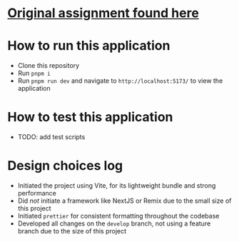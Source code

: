 # [Original assignment found here](https://github.com/SchipholRedesign/frontend-assignment)

# How to run this application

- Clone this repository
- Run `pnpm i`
- Run `pnpm run dev` and navigate to `http://localhost:5173/` to view the application

# How to test this application

- TODO: add test scripts

# Design choices log

- Initiated the project using Vite, for its lightweight bundle and strong performance
- Did _not_ initiate a framework like NextJS or Remix due to the small size of this project
- Initiated `prettier` for consistent formatting throughout the codebase
- Developed all changes on the `develop` branch, not using a feature branch due to the size of this project
